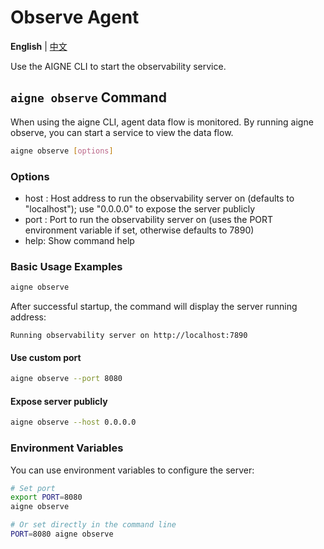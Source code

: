 # Observe Agent

**English** | [中文](observe.zh.md)

Use the AIGNE CLI to start the observability service.

## `aigne observe` Command

When using the aigne CLI, agent data flow is monitored. By running aigne observe, you can start a service to view the data flow.

```bash
aigne observe [options]
```

### Options

* host <host>: Host address to run the observability server on (defaults to "localhost"); use "0.0.0.0" to expose the server publicly
* port <port>: Port to run the observability server on (uses the PORT environment variable if set, otherwise defaults to 7890)
* help: Show command help

### Basic Usage Examples

```bash
aigne observe
```

After successful startup, the command will display the server running address:

```
Running observability server on http://localhost:7890
```

#### Use custom port

```bash
aigne observe --port 8080
```

#### Expose server publicly

```bash
aigne observe --host 0.0.0.0
```

### Environment Variables

You can use environment variables to configure the server:

```bash
# Set port
export PORT=8080
aigne observe

# Or set directly in the command line
PORT=8080 aigne observe
```
